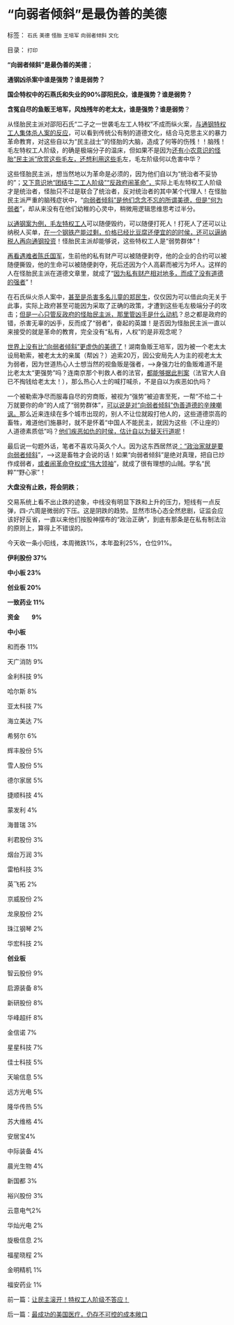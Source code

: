 # “向弱者倾斜”是最伪善的美德

标签： `石氏` `美德` `怪胎` `王培军` `向弱者倾斜` `文化` 

目录： `打印`

**“向弱者倾斜”是最伪善的美德**；

**通钢凶杀案中谁是强势？谁是弱势？**

**国企特权中的石燕氏和失业的90%邵阳民众，谁是强势？谁是弱势？**

**含冤自尽的鱼贩王培军，风烛残年的老太太，谁是强势？谁是弱势**？

从怪胎民主派对邵阳石氏“二子之一世袭毛左工人特权”不成而纵火案，[与通钢特权工人集体杀人案的反应](../../../2009/8/8/少数很明白真相的暴徒制造的黑社会暴行.md)，可以看到传统公有制的道德文化，结合马克思主义的暴力革命教育，对这些自以为“民主战士”的怪胎的大脑，造成了何等的伤残！！脑残！毛左特权工人阶级，的确是极端分子的温床，但如果不是因为[还有小农意识的怪胎“民主派”欣赏这些毛左，还想利用这些毛](../../../2012/8/25/极端分子是问题，但不是大问题.md)左，毛左阶级何以危害中华？

这些怪胎民主派，想当然地以为革命是必须的，因为他们自以为“统治者不妥协的”；[又下意识地“团结牛二工人阶级”“反政府闹革命”，](../../../2010/10/21/民主斗士的民主素质太差了.md)实际上毛左特权工人阶级才是统治者，怪胎只不过是联合了统治者，反对统治者的其中某个代理人！在怪胎民主派严重的脑残症状中，“[向弱者倾斜”是他们念念不忘的所谓美德，但是“何为弱者](../../../2009/9/3/穷穷相报何时了！弱者知多少！.md)”，却从来没有在他们幼稚的心灵中，稍微用逻辑思维思考过半分。

[以通钢案为例，毛左特权工人](http://darthvad.blog.163.com/blog/static/53399470201110141958105/)可以随便毁约，可以随便打死人！打死人了还可以让纳税人买单，[在一个钢铁产能过剩，价格已经比豆腐还便宜的的时侯，还可以逼纳税人再向通钢投资](../../../2009/8/10/严重生产过剩的市场腐朽能化为神奇吗？.md)！怪胎民主派却能够说，这些特权工人是“弱势群体”！

[再看遇难者陈氏国军](../../../2009/8/9/小小的特权和黑恶势力.md)，生前他的私有财产可以被随便剥夺，他的企业的合约可以被随便撕毁，他的生命可以被随便剥夺，死后还因为个人高薪而被污为坏人。这样的人在怪胎民主派在道德文章里，就成了“[因为私有财产相对地多，而成了没有道德的强者](../../../2010/1/26/民营企业资本是中国的弱势群体.md)”！

在石氏纵火杀人案中，[甚至是杀害多名儿童的郑民生](../../../2009/9/4/暴力向无辜者转移损失是懦夫.md)，仅仅因为可以借此向无关于此事，实际上政府甚至可能因为采取了正确的政策，才遭到这些毛左极端分子的攻击；[但是一心只管反政府的怪胎民主派，那里管凶手是什么动机](../../../2012/2/9/为什么郑民生屠幼会得到革命分子的广泛同情？.md)？总之都是政府的错，杀害无辜的凶手，反而成了“弱者”，奋起的英雄！是否因为怪胎民主派一直以来接受的就是革命的教育，完全没有“私有，人权”的是非观念呢？

[世界上没有比“向弱者倾斜”更虚伪的美德了](../../../2011/11/16/“信仰”“无私”“道德”“向弱者倾斜”的含义.md)！湖南鱼贩王培军，因为被一个老太太设局勒索，被老太太的亲属（帮凶？）追索20万，因公安局先人为主的视老太太为弱者，因为世道热心人士想当然的视鱼贩是强者，——>身强力壮的鱼贩难道不是比老太太“更强势”吗？连南京那个判救人者的法官，[都能够据此判案](../../../2011/10/22/罗马法衡平的中庸之道的“向弱者倾斜”的传统恶法.md)（法官大人自已不掏钱给老太太！），那么热心人士的喊打喊杀，不是自以为疾恶如仇吗？

一个被勒索净尽而服毒自尽的穷商贩，被视为“强势”被迫害至死，一帮“不给二十万就要你的命”的人成了“弱势群体”，[可以说是对“向弱者倾斜”伪善道德的辛辣嘲讽。](../../../2009/8/24/中庸枉法,惩善扬恶,坏事做尽.md)那么近来连续在多个城市出现的，别人不让位就殴打他人的，这些道德崇高的畜牲，难道他们施暴时，就不是怀着“中国人不能民主，就因为这些（不让座的）人道德素质低”吗？[他们疾恶如仇的时侯，估计自以为替天行道呢](../../../2009/7/26/极左特权卫士的道德优越感来自何处.md)！

最后说一句题外话，笔者不喜欢马英久个人。因为这东西居然说[：“政治家就是要向弱者倾斜](../../../2011/11/19/“人人平等”是私有制的专利.md)”，——>这是畜牲才会说的话！如果“向弱者倾斜”是绝对真理，把自已炒作成弱者，[或者闹革命夺权成“伟大领袖](../../../2012/2/1/横眉冷对伪君子，左狗总是闹革命.md)”，就成了很有理想的山贼。学名“民粹”“野心家”！

**大盘没有止跌，将会阴跌**；

交易系统上看不出止跌的迹象，中线没有明显下跌和上升的压力，短线有一点反弹，四-六周是微弱的下压。这是阴跌的趋势。显然市场心态全然悲剧，证监会应该好好反省，一直以来他们按股神摆布的“政治正确”，到底有那条是在私有制法治的原则上，算得上不错误的。

今天收一条小阳线，本周微跌1%，本年盈利25%，仓位91%。

**伊利股份 37%**

**中小板 23%**

**创业板 20%**

**一致药业 11%**

**资金　　9%**

**中小板**

和而泰 11%

天广消防 9%

金利科技 9%

哈尔斯 8%

亚太科技 7%

海立美达 7%

希努尔 6%

辉丰股份 5%

雪人股份 5%

德尔家居 5%

捷顺科技 4%

蒙发利 4%

海普瑞 3%

利君股份 3%

烟台万润 3%

雷柏科技 3%

英飞拓 2%

京威股份 2%

龙泉股份 2%

珠江钢琴 2%

华宏科技 2%

**创业板**

智云股份 9%

启源装备 8%

新研股份 8%

华峰超纤 8%

金信诺 7%

星星科技 7%

佳士科技 5%

天喻信息 5%

远方光电 5%

隆华传热 5%

苏大维格 4%

安居宝4%

中际装备 4%

晨光生物 4%

新国都 3%

裕兴股份 3%

云意电气2%

华灿光电 2%

旋极信息 2%

福星晓程 2%

金明精机 1%

福安药业 1%



前一篇：[让民主滚开！特权工人阶级不答应！](../../../2012/8/31/让民主滚开！特权工人阶级不答应！.md)

后一篇：[最成功的美国医疗，仍存不可控的成本敞口](../../../2012/9/1/最成功的美国医疗，仍存不可控的成本敞口.md)
